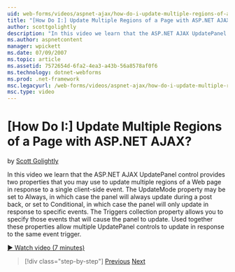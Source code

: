 ```yaml
---
uid: web-forms/videos/aspnet-ajax/how-do-i-update-multiple-regions-of-a-page-with-aspnet-ajax
title: "[How Do I:] Update Multiple Regions of a Page with ASP.NET AJAX? | Microsoft Docs"
author: scottgolightly
description: "In this video we learn that the ASP.NET AJAX UpdatePanel control provides two properties that you may use to update multiple regions of a Web page in respons..."
ms.author: aspnetcontent
manager: wpickett
ms.date: 07/09/2007
ms.topic: article
ms.assetid: 7572654d-6fa2-4ea3-a43b-56a8578af0f6
ms.technology: dotnet-webforms
ms.prod: .net-framework
msc.legacyurl: /web-forms/videos/aspnet-ajax/how-do-i-update-multiple-regions-of-a-page-with-aspnet-ajax
msc.type: video
---
```

[How Do I:] Update Multiple Regions of a Page with ASP.NET AJAX?
====================
by [Scott Golightly](https://github.com/scottgolightly)

In this video we learn that the ASP.NET AJAX UpdatePanel control provides two properties that you may use to update multiple regions of a Web page in response to a single client-side event. The UpdateMode property may be set to Always, in which case the panel will always update during a post back, or set to Conditional, in which case the panel will only update in response to specific events. The Triggers collection property allows you to specify those events that will cause the panel to update. Used together these properties allow multiple UpdatePanel controls to update in response to the same event trigger.

[&#9654; Watch video (7 minutes)](https://channel9.msdn.com/Blogs/ASP-NET-Site-Videos/how-do-i-update-multiple-regions-of-a-page-with-aspnet-ajax)

> [!div class="step-by-step"]
> [Previous](how-do-i-implement-the-ajax-after-processing-pattern.md)
> [Next](how-do-i-choose-between-methods-of-ajax-page-updates.md)
